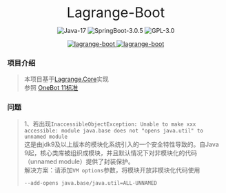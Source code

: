 <p align="center"><font size="6">Lagrange-Boot</font></p>

<p align="center">
    <img alt="Java-17" src="https://img.shields.io/badge/Java-17-brightgreen.svg"/>
    <img alt="SpringBoot-3.0.5" src="https://img.shields.io/badge/SpringBoot-3.0.5-green.svg"/>
    <img alt="GPL-3.0" src="https://img.shields.io/badge/license-GPL%203.0-blue.svg"/>
</p>

<p align="center">
    <a href="https://github.com/jinsulive/lagrange-boot" target="_blank">
        <img alt="lagrange-boot" src="https://img.shields.io/github/stars/jinsulive/lagrange-boot.svg?style=social&label=Stars"/>
    </a>
    <a href="https://gitee.com/jinsulive/lagrange-boot" target="_blank">
        <img alt="lagrange-boot" src="https://gitee.com/jinsulive/lagrange-boot/badge/star.svg"/>
    </a> 
</p>

### 项目介绍

> 本项目基于[Lagrange.Core](https://github.com/KonataDev/Lagrange.Core)实现  
> 参照 [OneBot 11标准](https://github.com/botuniverse/onebot-11)

### 问题
>
> 1、若出现``InaccessibleObjectException: Unable to make xxx accessible: module java.base does not "opens java.util" to unnamed module ``  
> 这是由jdk9及以上版本的模块化系统引入的一个安全特性导致的。自Java 9起，核心类库被组织成模块，并且默认情况下对非模块化的代码（unnamed module）提供了封装保护。  
> 解决方案：请添加``VM options``参数，将模块开放非模块化代码使用
>
> ```
> --add-opens java.base/java.util=ALL-UNNAMED
> ```
> 

